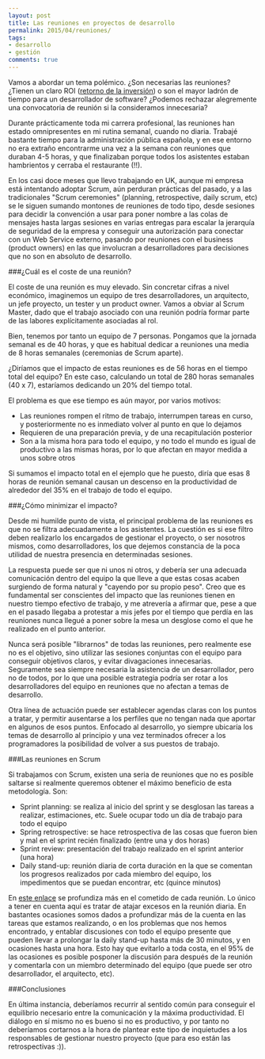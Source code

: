 ```yaml
---
layout: post
title: Las reuniones en proyectos de desarrollo
permalink: 2015/04/reuniones/
tags:
- desarrollo
- gestión
comments: true
---
```


Vamos a abordar un tema polémico. ¿Son necesarias las reuniones? ¿Tienen un claro ROI ([retorno de la inversión](http://es.wikipedia.org/wiki/Retorno_de_la_inversi%C3%B3n)) o son el mayor ladrón de tiempo para un desarrollador de software? ¿Podemos rechazar alegremente una convocatoria de reunión si la consideramos innecesaria?

<!--break-->

Durante prácticamente toda mi carrera profesional, las reuniones han estado omnipresentes en mi rutina semanal, cuando no diaria. Trabajé bastante tiempo para la administración pública española, y en ese entorno no era extraño encontrarme una vez a la semana con reuniones que duraban 4-5 horas, y que finalizaban porque todos los asistentes estaban hambrientos y cerraba el restaurante (!!).

En los casi doce meses que llevo trabajando en UK, aunque mi empresa está intentando adoptar Scrum, aún perduran prácticas del pasado, y a las tradicionales "Scrum ceremonies" (planning, retrospective, daily scrum, etc) se le siguen sumando montones de reuniones de todo tipo, desde sesiones para decidir la convención a usar para poner nombre a las colas de mensajes hasta largas sesiones en varias entregas para escalar la jerarquía de seguridad de la empresa y conseguir una autorización para conectar con un Web Service externo, pasando por reuniones con el business (product owners) en las que involucran a desarrolladores para decisiones que no son en absoluto de desarrollo.

###¿Cuál es el coste de una reunión?

El coste de una reunión es muy elevado. Sin concretar cifras a nivel económico, imaginemos un equipo de tres desarrolladores, un arquitecto, un jefe proyecto, un tester y un product owner. Vamos a obviar al Scrum Master, dado que el trabajo asociado con una reunión podría formar parte de las labores explícitamente asociadas al rol.

Bien, tenemos por tanto un equipo de 7 personas. Pongamos que la jornada semanal es de 40 horas, y que es habitual dedicar a reuniones una media de 8 horas semanales (ceremonias de Scrum aparte).

¿Diríamos que el impacto de estas reuniones es de 56 horas en el tiempo total del equipo? En este caso, calculando un total de 280 horas semanales (40 x 7), estaríamos dedicando un 20% del tiempo total.

El problema es que ese tiempo es aún mayor, por varios motivos:

* Las reuniones rompen el ritmo de trabajo, interrumpen tareas en curso, y posteriormente no es inmediato volver al punto en que lo dejamos
* Requieren de una preparación previa, y de una recapitulación posterior
* Son a la misma hora para todo el equipo, y no todo el mundo es igual de productivo a las mismas horas, por lo que afectan en mayor medida a unos sobre otros

Si sumamos el impacto total en el ejemplo que he puesto, diría que esas 8 horas de reunión semanal causan un descenso en la productividad de alrededor del 35% en el trabajo de todo el equipo.

###¿Cómo minimizar el impacto?

Desde mi humilde punto de vista, el principal problema de las reuniones es que no se filtra adecuadamente a los asistentes. La cuestión es si ese filtro deben realizarlo los encargados de gestionar el proyecto, o ser nosotros mismos, como desarrolladores, los que dejemos constancia de la poca utilidad de nuestra presencia en determinadas sesiones.

La respuesta puede ser que ni unos ni otros, y debería ser una adecuada comunicación dentro del equipo la que lleve a que estas cosas acaben surgiendo de forma natural y "cayendo por su propio peso". Creo que es fundamental ser conscientes del impacto que las reuniones tienen en nuestro tiempo efectivo de trabajo, y me atrevería a afirmar que, pese a que en el pasado llegaba a protestar a mis jefes por el tiempo que perdía en las reuniones nunca llegué a poner sobre la mesa un desglose como el que he realizado en el punto anterior.

Nunca será posible "librarnos" de todas las reuniones, pero realmente ese no es el objetivo, sino utilizar las sesiones conjuntas con el equipo para conseguir objetivos claros, y evitar divagaciones innecesarias. Seguramente sea siempre necesaria la asistencia de un desarrollador, pero no de todos, por lo que una posible estrategia podría ser rotar a los desarrolladores del equipo en reuniones que no afectan a temas de desarrollo.

Otra línea de actuación puede ser establecer agendas claras con los puntos a tratar, y permitir ausentarse a los perfiles que no tengan nada que aportar en algunos de esos puntos. Enfocado al desarrollo, yo siempre ubicaría los temas de desarrollo al principio y una vez terminados ofrecer a los programadores la posibilidad de volver a sus puestos de trabajo.

###Las reuniones en Scrum

Si trabajamos con Scrum, existen una seria de reuniones que no es posible saltarse si realmente queremos obtener el máximo beneficio de esta metodología. Son:

* Sprint planning: se realiza al inicio del sprint y se desglosan las tareas a realizar, estimaciones, etc. Suele ocupar todo un día de trabajo para todo el equipo
* Spring retrospective: se hace retrospectiva de las cosas que fueron bien y mal en el sprint recién finalizado (entre una y dos horas)
* Sprint review: presentación del trabajo realizado en el sprint anterior (una hora)
* Daily stand-up: reunión diaria de corta duración en la que se comentan los progresos realizados por cada miembro del equipo, los impedimentos que se puedan encontrar, etc (quince minutos)

En [este enlace](https://www.atlassian.com/agile/ceremonies) se profundiza más en el cometido de cada reunión. Lo único a tener en cuenta aquí es tratar de atajar excesos en la reunión diaria. En bastantes ocasiones somos dados a profundizar más de la cuenta en las tareas que estamos realizando, o en los problemas que nos hemos encontrado, y entablar discusiones con todo el equipo presente que pueden llevar a prolongar la daily stand-up hasta más de 30 minutos, y en ocasiones hasta una hora. Esto hay que evitarlo a toda costa, en el 95% de las ocasiones es posible posponer la discusión para después de la reunión y comentarla con un miembro determinado del equipo (que puede ser otro desarrollador, el arquitecto, etc).

###Conclusiones

En última instancia, deberíamos recurrir al sentido común para conseguir el equilibrio necesario entre la comunicación y la máxima productividad. El diálogo en sí mismo no es bueno si no es productivo, y por tanto no deberíamos cortarnos a la hora de plantear este tipo de inquietudes a los responsables de gestionar nuestro proyecto (que para eso están las retrospectivas :)).
